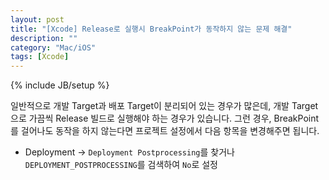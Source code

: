 ```yaml
---
layout: post
title: "[Xcode] Release로 실행시 BreakPoint가 동작하지 않는 문제 해결"
description: ""
category: "Mac/iOS"
tags: [Xcode]
---
```

{% include JB/setup %}

일반적으로 개발 Target과 배포 Target이 분리되어 있는 경우가 많은데, 개발 Target으로 가끔씩 Release 빌드로 실행해야 하는 경우가 있습니다. 그런 경우, BreakPoint를 걸어나도 동작을 하지 않는다면 프로젝트 설정에서 다음 항목을 변경해주면 됩니다.

* Deployment -> `Deployment Postprocessing`를 찾거나 `DEPLOYMENT_POSTPROCESSING`를 검색하여 `No`로 설정
